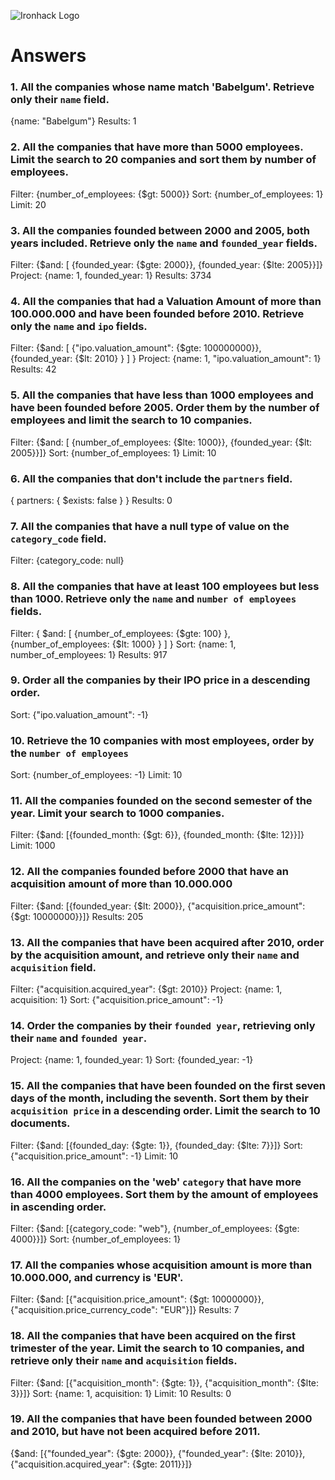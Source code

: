 ![Ironhack Logo](https://i.imgur.com/1QgrNNw.png)

# Answers

### 1. All the companies whose name match 'Babelgum'. Retrieve only their `name` field.

{name: "Babelgum"}
Results: 1

### 2. All the companies that have more than 5000 employees. Limit the search to 20 companies and sort them by **number of employees**.

Filter: {number_of_employees: {\$gt: 5000}}
Sort: {number_of_employees: 1}
Limit: 20

### 3. All the companies founded between 2000 and 2005, both years included. Retrieve only the `name` and `founded_year` fields.

Filter: {$and: [ {founded_year: {$gte: 2000}}, {founded_year: {\$lte: 2005}}]}
Project: {name: 1, founded_year: 1}
Results: 3734

### 4. All the companies that had a Valuation Amount of more than 100.000.000 and have been founded before 2010. Retrieve only the `name` and `ipo` fields.

Filter: {$and: [ {"ipo.valuation_amount": {$gte: 100000000}}, {founded_year: {\$lt: 2010} } ] }
Project: {name: 1, "ipo.valuation_amount": 1}
Results: 42

### 5. All the companies that have less than 1000 employees and have been founded before 2005. Order them by the number of employees and limit the search to 10 companies.

Filter: {$and: [ {number_of_employees: {$lte: 1000}}, {founded_year: {\$lt: 2005}}]}
Sort: {number_of_employees: 1}
Limit: 10

### 6. All the companies that don't include the `partners` field.

{ partners: { \$exists: false } }
Results: 0

### 7. All the companies that have a null type of value on the `category_code` field.

Filter: {category_code: null}

### 8. All the companies that have at least 100 employees but less than 1000. Retrieve only the `name` and `number of employees` fields.

Filter: { $and: [ {number_of_employees: {$gte: 100} }, {number_of_employees: {\$lt: 1000} } ] }
Sort: {name: 1, number_of_employees: 1}
Results: 917

### 9. Order all the companies by their IPO price in a descending order.

Sort: {"ipo.valuation_amount": -1}

### 10. Retrieve the 10 companies with most employees, order by the `number of employees`

Sort: {number_of_employees: -1}
Limit: 10

### 11. All the companies founded on the second semester of the year. Limit your search to 1000 companies.

Filter: {$and: [{founded_month: {$gt: 6}}, {founded_month: {\$lte: 12}}]}
Limit: 1000

### 12. All the companies founded before 2000 that have an acquisition amount of more than 10.000.000

Filter: {$and: [{founded_year: {$lt: 2000}}, {"acquisition.price_amount": {\$gt: 10000000}}]}
Results: 205

### 13. All the companies that have been acquired after 2010, order by the acquisition amount, and retrieve only their `name` and `acquisition` field.

Filter: {"acquisition.acquired_year": {\$gt: 2010}}
Project: {name: 1, acquisition: 1}
Sort: {"acquisition.price_amount": -1}

### 14. Order the companies by their `founded year`, retrieving only their `name` and `founded year`.

Project: {name: 1, founded_year: 1}
Sort: {founded_year: -1}

### 15. All the companies that have been founded on the first seven days of the month, including the seventh. Sort them by their `acquisition price` in a descending order. Limit the search to 10 documents.

Filter: {$and: [{founded_day: {$gte: 1}}, {founded_day: {\$lte: 7}}]}
Sort: {"acquisition.price_amount": -1}
Limit: 10

### 16. All the companies on the 'web' `category` that have more than 4000 employees. Sort them by the amount of employees in ascending order.

Filter: {$and: [{category_code: "web"}, {number_of_employees: {$gte: 4000}}]}
Sort: {number_of_employees: 1}

### 17. All the companies whose acquisition amount is more than 10.000.000, and currency is 'EUR'.

Filter: {$and: [{"acquisition.price_amount": {$gt: 10000000}}, {"acquisition.price_currency_code": "EUR"}]}
Results: 7

### 18. All the companies that have been acquired on the first trimester of the year. Limit the search to 10 companies, and retrieve only their `name` and `acquisition` fields.

Filter: {$and: [{"acquisition_month": {$gte: 1}}, {"acquisition_month": {\$lte: 3}}]}
Sort: {name: 1, acquisition: 1}
Limit: 10
Results: 0

### 19. All the companies that have been founded between 2000 and 2010, but have not been acquired before 2011.

{$and: [{"founded_year": {$gte: 2000}}, {"founded_year": {$lte: 2010}}, {"acquisition.acquired_year": {$gte: 2011}}]}
